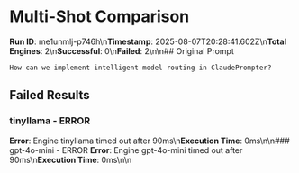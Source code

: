 # Multi-Shot Comparison

**Run ID**: me1unmlj-p746h\n**Timestamp**: 2025-08-07T20:28:41.602Z\n**Total Engines**: 2\n**Successful**: 0\n**Failed**: 2\n\n## Original Prompt
```
How can we implement intelligent model routing in ClaudePrompter?
```

## Failed Results

### tinyllama - ERROR
**Error**: Engine tinyllama timed out after 90ms\n**Execution Time**: 0ms\n\n### gpt-4o-mini - ERROR
**Error**: Engine gpt-4o-mini timed out after 90ms\n**Execution Time**: 0ms\n\n